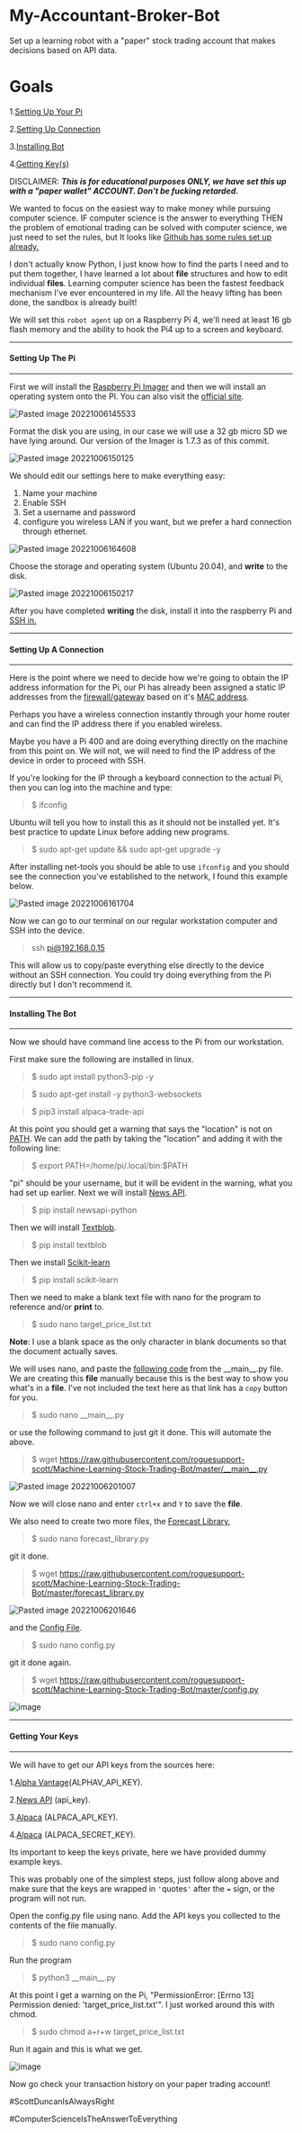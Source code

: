 # My-Accountant-Broker-Bot
Set up a learning robot with a "paper" stock trading account that makes decisions based on API data.

# Goals

1.[Setting Up Your Pi](#setting-up-the-pi) 

2.[Setting Up Connection](#setting-up-a-connection)

3.[Installing Bot](#installing-the-bot)

4.[Getting Key(s)](#getting-your-keys)

DISCLAIMER:
**_This is for educational purposes ONLY, we have set this up with a "paper wallet" ACCOUNT. Don't be fucking retarded._**

We wanted to focus on the easiest way to make money while pursuing computer science. IF computer science is the answer to everything THEN the problem of emotional trading can be solved with computer science, we just need to set the rules, but It looks like [Github has some rules set up already.](https://github.com/roguesupport-scott/Machine-Learning-Stock-Trading-Bot)

I don't actually know Python, I just know how to find the parts I need and to put them together, I have learned a lot about **file** structures and how to edit individual **files**. Learning computer science has been the fastest feedback mechanism I've ever encountered in my life. All the heavy lifting has been done, the sandbox is already built!

We will set this `robot agent` up on a Raspberry Pi 4, we'll need at least 16 gb flash memory and the ability to hook the Pi4 up to a screen and keyboard.

---
#### Setting Up The Pi
---
First we will install the [Raspberry Pi Imager](https://github.com/raspberrypi/rpi-imager)
and then we will install an operating system onto the PI. You can also visit the [official site](https://www.raspberrypi.com/software/).


![Pasted image 20221006145533](https://user-images.githubusercontent.com/94795740/194461935-4b61aeb5-92da-4ce6-9ab9-b6832fa97aa5.png)


Format the disk you are using, in our case we will use a 32 gb micro SD we have lying around. Our version of the Imager is 1.7.3 as of this commit.


![Pasted image 20221006150125](https://user-images.githubusercontent.com/94795740/194462157-07833825-b5ab-4037-be99-86fc9f9208b1.png)


We should edit our settings here to make everything easy:
1. Name your machine
2. Enable SSH 
3. Set a username and password
4. configure you wireless LAN if you want, but we prefer a hard connection through ethernet.


![Pasted image 20221006164608](https://user-images.githubusercontent.com/94795740/194462223-af743194-8009-426d-8479-d319e533e140.png)


Choose the storage and operating system (Ubuntu 20.04), and **write** to the disk.


![Pasted image 20221006150217](https://user-images.githubusercontent.com/94795740/194462280-849c274a-6746-4528-b33e-f6db00badf70.png)


After you have completed **writing** the disk, install it into the raspberry Pi and [SSH in.](https://itsfoss.com/ssh-into-raspberry/)

---
#### Setting Up A Connection
---
Here is the point where we need to decide how we're going to obtain the IP address information for the Pi, our Pi has already been assigned a static IP addresses from the [firewall/gateway](https://www.ipfire.org/) based on it's [MAC address](https://en.wikipedia.org/wiki/MAC_address).

Perhaps you have a wireless connection instantly through your home router and can find the IP address there if you enabled wireless.

Maybe you have a Pi 400 and are doing everything directly on the machine from this point on. We will not, we will need to find the IP address of the device in order to proceed with SSH.

If you're looking for the IP through a keyboard connection to the actual Pi, then you can log into the machine and type:

>$ ifconfig

Ubuntu will tell you how to install this as it should not be installed yet. It's best practice to update Linux before adding new programs.

>$ sudo apt-get update && sudo apt-get upgrade -y

After installing net-tools you should be able to use `ifconfig` and you should see the connection you've established to the network, I found this example below.


![Pasted image 20221006161704](https://user-images.githubusercontent.com/94795740/194462313-ef5138b5-afcf-4ca9-92ac-08e425383f2d.png)


Now we can go to our terminal on our regular workstation computer and SSH into the device.

>ssh pi@192.168.0.15

This will allow us to copy/paste everything else directly to the device without an SSH connection. You could try doing everything from the Pi directly but I don't recommend it.

---
#### Installing The Bot
---

Now we should have command line access to the Pi from our workstation.

First make sure the following are installed in linux.

>$ sudo apt install python3-pip -y

>$ sudo apt-get install -y python3-websockets

>$ pip3 install alpaca-trade-api

At this point you should get a warning that says the "location" is not on [PATH](https://linuxconfig.org/linux-path-environment-variable). We can add the path by taking the "location" and adding it with the following line:

>$ export PATH=/home/pi/.local/bin:$PATH

"pi" should be your username, but it will be evident in the warning, what you had set up earlier. Next we will install [News API](https://newsapi.org/docs/client-libraries/python).

>$ pip install newsapi-python

Then we will install [Textblob](https://textblob.readthedocs.io/en/dev/api_reference.html).

>$ pip install textblob

Then we install [Scikit-learn](https://scikit-learn.org/stable/)

>$ pip install scikit-learn

Then we need to make a blank text file with nano for the program to reference and/or **print** to.

>$ sudo nano target_price_list.txt

**Note**: I use a blank space as the only character in blank documents so that the document actually saves.

We will uses nano, and paste the [following code](https://github.com/roguesupport-scott/Machine-Learning-Stock-Trading-Bot/blob/master/__main__.py) from the \_\_main__.py file. We are creating this **file** manually because this is the best way to show you what's in a **file**. I've not included the text here as that link has a `copy` button for you.

> $ sudo nano \_\_main__.py

or use the following command to just git it done. This will automate the above.

>$ wget https://raw.githubusercontent.com/roguesupport-scott/Machine-Learning-Stock-Trading-Bot/master/__main__.py


![Pasted image 20221006201007](https://user-images.githubusercontent.com/94795740/194462741-ace6cf14-88f9-4858-9e25-f6c4bc38a2ae.png)


Now we will close nano and enter `ctrl+x` and `Y` to save the **file**.

We also need to create two more files, the [Forecast Library](https://github.com/roguesupport-scott/Machine-Learning-Stock-Trading-Bot/blob/master/forecast_library.py),

>$ sudo nano forecast_library.py

git it done.

>$ wget https://raw.githubusercontent.com/roguesupport-scott/Machine-Learning-Stock-Trading-Bot/master/forecast_library.py


![Pasted image 20221006201646](https://user-images.githubusercontent.com/94795740/194462775-f9d8fed7-8af3-46f0-930f-829e82702182.png)


and the [Config File](https://github.com/roguesupport-scott/Machine-Learning-Stock-Trading-Bot/blob/master/config.py).

>$ sudo nano config.py

git it done again.

>$ wget https://raw.githubusercontent.com/roguesupport-scott/Machine-Learning-Stock-Trading-Bot/master/config.py

![image](https://user-images.githubusercontent.com/94795740/194684453-6dc4b007-75cd-4081-befb-ad198bdfc06e.png)

---
#### Getting Your Keys
---

We will have to get our API keys from the sources here:

1.[Alpha Vantage](https://www.alphavantage.co/)(ALPHAV_API_KEY).

2.[News API](https://newsapi.org/) (api_key).

3.[Alpaca](https://app.alpaca.markets/brokerage/new-account) (ALPACA_API_KEY).

4.[Alpaca](https://app.alpaca.markets/brokerage/new-account) (ALPACA_SECRET_KEY).

Its important to keep the keys private, here we have provided dummy example keys.

This was probably one of the simplest steps, just follow along above and make sure that the keys are wrapped in `'`quotes`'` after the `=` sign, or the program will not run.

Open the config.py file using nano. Add the API keys you collected to the contents of the file manually.

>$ sudo nano config.py

Run the program

>$ python3 \_\_main__.py

At this point I get a warning on the Pi, "PermissionError: [Errno 13] Permission denied: 'target_price_list.txt'". I just worked around this with chmod.

>$ sudo chmod a+r+w target_price_list.txt

Run it again and this is what we get.

![image](https://user-images.githubusercontent.com/94795740/194682215-d8a3f2b7-8881-4b1a-9a40-35596853690b.png)

Now go check your transaction history on your paper trading account!



#ScottDuncanIsAlwaysRight

#ComputerScienceIsTheAnswerToEverything


